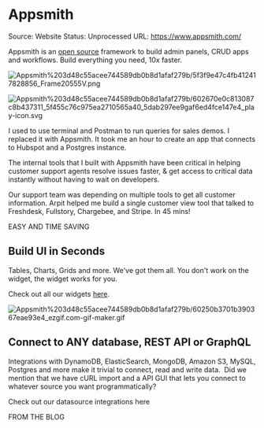 # Appsmith

Source: Website
Status: Unprocessed
URL: https://www.appsmith.com/

Appsmith is an [open source](https://github.com/appsmithorg/appsmith) framework to build admin panels, CRUD apps and workflows. Build everything you need, 10x faster.

![Appsmith%203d48c55acee744589db0b8d1afaf279b/5f3f9e47c4fb412417828856_Frame20555V.png](Appsmith%203d48c55acee744589db0b8d1afaf279b/5f3f9e47c4fb412417828856_Frame20555V.png)

![Appsmith%203d48c55acee744589db0b8d1afaf279b/602670e0c813087c8b437311_5f455c76c975ea2710565a40_5dab297ee9gaf6ed4fce147e4_play-icon.svg](Appsmith%203d48c55acee744589db0b8d1afaf279b/602670e0c813087c8b437311_5f455c76c975ea2710565a40_5dab297ee9gaf6ed4fce147e4_play-icon.svg)

I used to use terminal and Postman to run queries for sales demos. I replaced it with Appsmith. It took me an hour to create an app that connects to Hubspot and a Postgres instance.

The internal tools that I built with Appsmith have been critical in helping customer support agents resolve issues faster, & get access to critical data instantly without having to wait on developers.

Our support team was depending on multiple tools to get all customer information. Arpit helped me build a single customer view tool that talked to Freshdesk, Fullstory, Chargebee, and Stripe. In 45 mins!

EASY AND TIME SAVING

## Build UI in Seconds

Tables, Charts, Grids and more. We've got them all. You don't work on the widget, the widget works for you.

Check out all our widgets [here](https://docs.appsmith.com/widget-reference/button).

![Appsmith%203d48c55acee744589db0b8d1afaf279b/60250b3701b390367eae93e4_ezgif.com-gif-maker.gif](Appsmith%203d48c55acee744589db0b8d1afaf279b/60250b3701b390367eae93e4_ezgif.com-gif-maker.gif)

## Connect to ANY database, REST API or GraphQL

Integrations with DynamoDB, ElasticSearch, MongoDB, Amazon S3, MySQL, Postgres and more make it trivial to connect, read and write data. 
‍
Did we mention that we have cURL import and a API GUI that lets you connect to whatever source you want programmatically?

Check out our datasource integrations here

FROM THE BLOG
